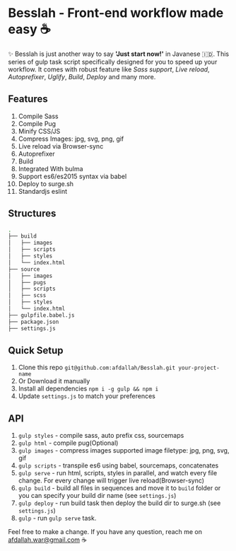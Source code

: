 # Besslah - Front-end workflow made easy ☕
✨ Besslah is just another way to say **'Just start now!'** in Javanese 🇮🇩. This series of gulp task script specifically designed for you to speed up your workflow. It comes with robust feature like *Sass support*, *Live reload*, *Autoprefixer*, *Uglify*, *Build*, *Deploy* and many more.

## Features
1. Compile Sass
2. Compile Pug
3. Minify CSS/JS
4. Compress Images: jpg, svg, png, gif
5. Live reload via Browser-sync
6. Autoprefixer
7. Build
8. Integrated With bulma
9. Support es6/es2015 syntax via babel
8. Deploy to surge.sh
9. Standardjs eslint

## Structures
```bash
.
├── build
│   ├── images
│   ├── scripts
│   ├── styles
│   └── index.html
├── source
│   ├── images
│   ├── pugs
│   ├── scripts
│   ├── scss
│   ├── styles
│   └── index.html
├── gulpfile.babel.js
├── package.json
├── settings.js
```

## Quick Setup
1. Clone this repo `git@github.com:afdallah/Besslah.git your-project-name`
2. Or Download it manually
2. Install all dependencies `npm i -g gulp && npm i`
3. Update `settings.js` to match your preferences

## API
1. `gulp styles` - compile sass, auto prefix css, sourcemaps
2. `gulp html` - compile pug(Optional)
3. `gulp images` - compress images supported image filetype: jpg, png, svg, gif
4. `gulp scripts` - transpile es6 using babel, sourcemaps, concatenates
5. `gulp serve` - run html, scripts, styles in parallel, and watch every file change. For every change will trigger live reload(Browser-sync)
6. `gulp build` - build all files in sequences and move it to `build` folder or you can specify your build dir name (see `settings.js`)
7. `gulp deploy` -  run build task then deploy the build dir to surge.sh (see `settings.js`)
8. `gulp` - run `gulp serve` task.


Feel free to make a change. If you have any question, reach me on afdallah.war@gmail.com ☕